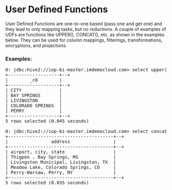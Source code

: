 # User Defined Functions

User Defined Functions are one-to-one based (pass one and get one) and they lead to only mapping tasks, but no reductions. A couple of examples of UDFs are functions like UPPER(), CONCAT(), etc. as shown in the examples below.
They can be used for column mappings, filterings, transformations, encryptions, and projections. 

### Examples:
<pre>
0: jdbc:hive2://iop-bi-master.imdemocloud.com> select upper(city) from airports limit 5;
+-------------------+--+
|        _c0        |
+-------------------+--+
| CITY              |
| BAY SPRINGS       |
| LIVINGSTON        |
| COLORADO SPRINGS  |
| PERRY             |
+-------------------+--+
5 rows selected (0.045 seconds)

0: jdbc:hive2://iop-bi-master.imdemocloud.com> select concat(airport, ', ', city, ', ', state) as address from airports limit 5;
+---------------------------------------+--+
|                address                |
+---------------------------------------+--+
| airport, city, state                  |
| Thigpen , Bay Springs, MS             |
| Livingston Municipal, Livingston, TX  |
| Meadow Lake, Colorado Springs, CO     |
| Perry-Warsaw, Perry, NY               |
+---------------------------------------+--+
5 rows selected (0.035 seconds)
</pre

## User Defined Aggregate Functions (UDAF)
Many-to-one - pass in many and get one. You must use Group by in UDAFs. They execute both map and reduce tasks.

## User Define Tabluar Function (UDTF)
One-to-many - pass in one and get many. There are very few such functions. One of the examples of UDTF is "explode". This is useful for exploding fields like arrarys or tables. Basically, it breaks a tabular field and returns it as one single unit field.
